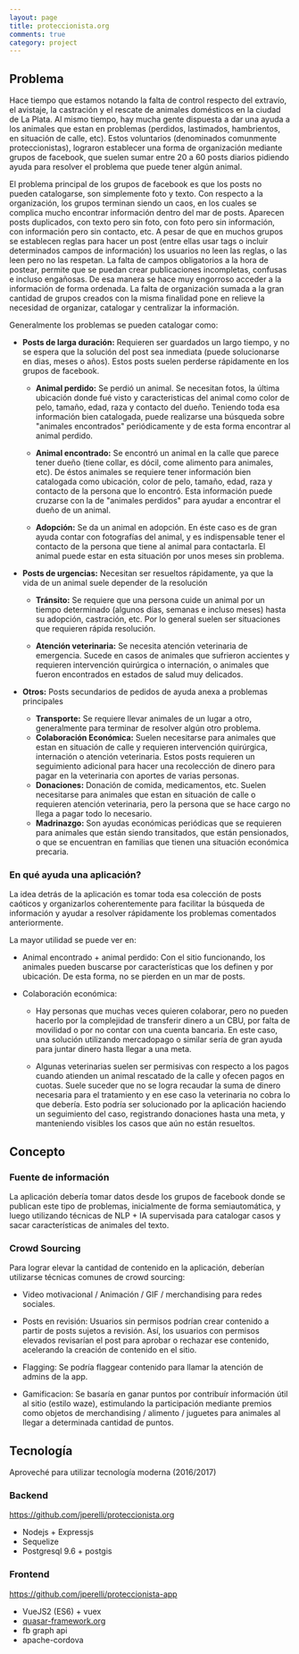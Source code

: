 ```yaml
---
layout: page
title: proteccionista.org 
comments: true 
category: project
---
```


## Problema

Hace tiempo que estamos notando la falta de control respecto del extravío, el avistaje, la castración y el rescate de animales domésticos en la ciudad de La Plata. Al mismo tiempo, hay mucha gente dispuesta a dar una ayuda a los animales que estan en problemas (perdidos, lastimados, hambrientos, en situación de calle, etc). Estos voluntarios (denominados comunmente proteccionistas), lograron establecer una forma de organización mediante grupos de facebook, que suelen sumar entre 20 a 60 posts diarios pidiendo ayuda para resolver el problema que puede tener algún animal.

El problema principal de los grupos de facebook es que los posts no pueden catalogarse, son simplemente foto y texto. Con respecto a la organización, los grupos terminan siendo un caos, en los cuales se complica mucho encontrar información dentro del mar de posts. Aparecen posts duplicados, con texto pero sin foto, con foto pero sin información, con información pero sin contacto, etc. A pesar de que en muchos grupos se establecen reglas para hacer un post (entre ellas usar tags o incluir determinados campos de información) los usuarios no leen las reglas, o las leen pero no las respetan. La falta de campos obligatorios a la hora de postear, permite que se puedan crear publicaciones incompletas, confusas e incluso engañosas.
De esa manera se hace muy engorroso acceder a la información de forma ordenada. La falta de organización sumada a la gran cantidad de grupos creados con la misma finalidad pone en relieve la necesidad de organizar, catalogar y centralizar la información.

Generalmente los problemas se pueden catalogar como:

 * **Posts de larga duración:** Requieren ser guardados un largo tiempo, y no se espera que la solución del post sea inmediata (puede solucionarse en dias, meses o años). Estos posts suelen perderse rápidamente en los grupos de facebook.

   * **Animal perdido:** Se perdió un animal. Se necesitan fotos, la última ubicación donde fué visto y caracteristicas del animal como color de pelo, tamaño, edad, raza y contacto del dueño. Teniendo toda esa información bien catalogada, puede realizarse una búsqueda sobre "animales encontrados" periódicamente y de esta forma encontrar al animal perdido.

   * **Animal encontrado:** Se encontró un animal en la calle que parece tener dueño (tiene collar, es dócil, come alimento para animales, etc). De éstos animales se requiere tener información bien catalogada como ubicación, color de pelo, tamaño, edad, raza y contacto de la persona que lo encontró. Esta información puede cruzarse con la de "animales perdidos" para ayudar a encontrar el dueño de un animal.

   * **Adopción:** Se da un animal en adopción. En éste caso es de gran ayuda contar con fotografías del animal, y es indispensable tener el contacto de la persona que tiene al animal para contactarla. El animal puede estar en esta situación por unos meses sin problema.

 * **Posts de urgencias:** Necesitan ser resueltos rápidamente, ya que la vida de un animal suele depender de la resolución

   * **Tránsito:** Se requiere que una persona cuide un animal por un tiempo determinado (algunos días, semanas e incluso meses) hasta su adopción, castración, etc. Por lo general suelen ser situaciones que requieren rápida resolución.

   * **Atención veterinaria:** Se necesita atención veterinaria de emergencia. Sucede en casos de animales que sufrieron accientes y requieren intervención quirúrgica o internación, o animales que fueron encontrados en estados de salud muy delicados.

 * **Otros:** Posts secundarios de pedidos de ayuda anexa a problemas principales

   * **Transporte:** Se requiere llevar animales de un lugar a otro, generalmente para terminar de resolver algún otro problema.
   * **Colaboración Económica:** Suelen necesitarse para animales que estan en situación de calle y requieren intervención quirúrgica, internación o atención veterinaria. Estos posts requieren un seguimiento adicional para hacer una recolección de dinero para pagar en la veterinaria con aportes de varias personas.
   * **Donaciones:** Donación de comida, medicamentos, etc. Suelen necesitarse para animales que estan en situación de calle o requieren atención veterinaria, pero la persona que se hace cargo no llega a pagar todo lo necesario.
   * **Madrinazgo:** Son ayudas económicas periódicas que se requieren para animales que están siendo transitados, que están pensionados, o que se encuentran en familias que tienen una situación económica precaria.

### En qué ayuda una aplicación?

La idea detrás de la aplicación es tomar toda esa colección de posts caóticos y organizarlos coherentemente para facilitar la búsqueda de información y ayudar a resolver rápidamente los problemas comentados anteriormente.

La mayor utilidad se puede ver en:

 * Animal encontrado + animal perdido: Con el sitio funcionando, los animales pueden buscarse por características que los definen y por ubicación. De esta forma, no se pierden en un mar de posts.

 * Colaboración económica:

   * Hay personas que muchas veces quieren colaborar, pero no pueden hacerlo por la complejidad de transferir dinero a un CBU, por falta de movilidad o por no contar con una cuenta bancaria. En este caso, una solución utilizando mercadopago o similar sería de gran ayuda para juntar dinero hasta llegar a una meta.

   * Algunas veterinarias suelen ser permisivas con respecto a los pagos cuando atienden un animal rescatado de la calle y ofecen pagos en cuotas. Suele suceder que no se logra recaudar la suma de dinero necesaria para el tratamiento y en ese caso la veterinaria no cobra lo que debería. Esto podría ser solucionado por la aplicación haciendo un seguimiento del caso, registrando donaciones hasta una meta, y manteniendo visibles los casos que aún no están resueltos.

## Concepto

### Fuente de información

La aplicación debería tomar datos desde los grupos de facebook donde se publican este tipo de problemas, inicialmente de forma semiautomática, y luego utilizando técnicas de NLP + IA supervisada para catalogar casos y sacar características de animales del texto.

### Crowd Sourcing

Para lograr elevar la cantidad de contenido en la aplicación, deberían utilizarse técnicas comunes de crowd sourcing:

 * Video motivacional / Animación / GIF / merchandising para redes sociales.

 * Posts en revisión: Usuarios sin permisos podrían crear contenido a partir de posts sujetos a revisión. Así, los usuarios con permisos elevados revisarían el post para aprobar o rechazar ese contenido, acelerando la creación de contenido en el sitio.

 * Flagging: Se podría flaggear contenido para llamar la atención de admins de la app.

 * Gamificacion: Se basaría en ganar puntos por contribuír información útil al sitio (estilo waze), estimulando la participación mediante premios como objetos de merchandising / alimento / juguetes para animales al llegar a determinada cantidad de puntos.

## Tecnología

Aproveché para utilizar tecnología moderna (2016/2017)

### Backend

https://github.com/jperelli/proteccionista.org

 * Nodejs + Expressjs
 * Sequelize
 * Postgresql 9.6 + postgis

### Frontend

https://github.com/jperelli/proteccionista-app

 * VueJS2 (ES6) + vuex
 * [quasar-framework.org](http://quasar-framework.org/)
 * fb graph api
 * apache-cordova
